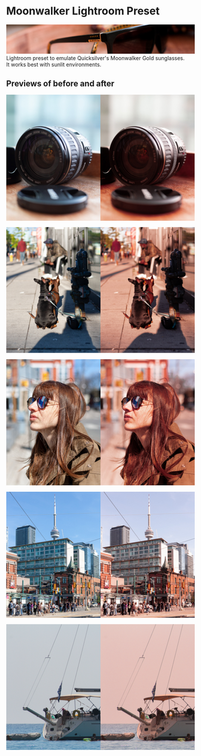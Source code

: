 # Moonwalker Lightroom Preset
![Alt text](previews/sunglasses.jpg?raw=true "Quicksilver Moonwalker Gold")
Lightroom preset to emulate Quicksilver's Moonwalker Gold sunglasses.  
It works best with sunlit environments.

## Previews of before and after

![Alt text](previews/04.jpg?raw=true "Lens")

![Alt text](previews/01.jpg?raw=true "Dogs")

![Alt text](previews/03.jpg?raw=true "Profile")

![Alt text](previews/02.jpg?raw=true "City")

![Alt text](previews/05.jpg?raw=true "Boat")
